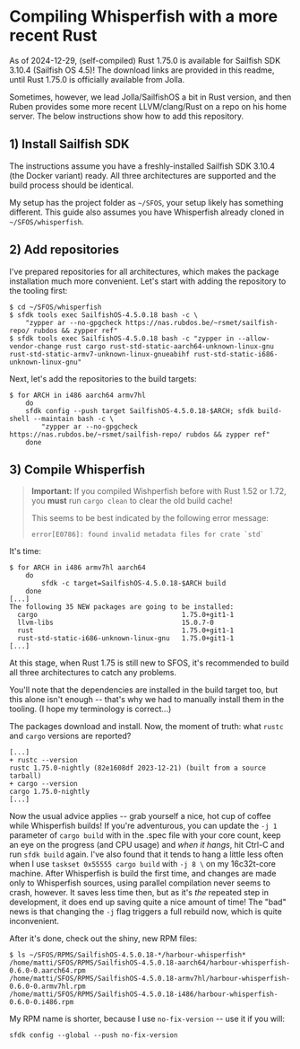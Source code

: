 # Compiling Whisperfish with a more recent Rust

As of 2024-12-29, (self-compiled) Rust 1.75.0 is available for Sailfish SDK 3.10.4 (Sailfish OS 4.5)! The download links are provided in this readme, until Rust 1.75.0 is officially available from Jolla.

Sometimes, however, we lead Jolla/SailfishOS a bit in Rust version, and then Ruben provides some more recent LLVM/clang/Rust on a repo on his home server.
The below instructions show how to add this repository.

## 1) Install Sailfish SDK

The instructions assume you have a freshly-installed Sailfish SDK 3.10.4 (the Docker variant) ready. All three architectures are supported and the build process should be identical.

My setup has the project folder as `~/SFOS`, your setup likely has something different. This guide also assumes you have Whisperfish already cloned in `~/SFOS/whisperfish`.

## 2) Add repositories

I've prepared repositories for all architectures, which makes the package installation much more convenient. Let's start with adding the repository to the tooling first:

    $ cd ~/SFOS/whisperfish
    $ sfdk tools exec SailfishOS-4.5.0.18 bash -c \
        "zypper ar --no-gpgcheck https://nas.rubdos.be/~rsmet/sailfish-repo/ rubdos && zypper ref"
    $ sfdk tools exec SailfishOS-4.5.0.18 bash -c "zypper in --allow-vendor-change rust cargo rust-std-static-aarch64-unknown-linux-gnu rust-std-static-armv7-unknown-linux-gnueabihf rust-std-static-i686-unknown-linux-gnu"

Next, let's add the repositories to the build targets:

    $ for ARCH in i486 aarch64 armv7hl
        do
        sfdk config --push target SailfishOS-4.5.0.18-$ARCH; sfdk build-shell --maintain bash -c \
            "zypper ar --no-gpgcheck https://nas.rubdos.be/~rsmet/sailfish-repo/ rubdos && zypper ref"
        done

## 3) Compile Whisperfish

> **Important:** If you compiled Wishperfish before with Rust 1.52 or 1.72, you **must** run `cargo clean` to clear the old build cache!
>
> This seems to be best indicated by the following error message:
>
>     error[E0786]: found invalid metadata files for crate `std`

It's time:

    $ for ARCH in i486 armv7hl aarch64
        do
            sfdk -c target=SailfishOS-4.5.0.18-$ARCH build
        done
    [...]
    The following 35 NEW packages are going to be installed:
      cargo                                    1.75.0+git1-1
      llvm-libs                                15.0.7-0
      rust                                     1.75.0+git1-1
      rust-std-static-i686-unknown-linux-gnu   1.75.0+git1-1
    [...]

At this stage, when Rust 1.75 is still new to SFOS, it's recommended to build all three architectures to catch any problems.

You'll note that the dependencies are installed in the build target too, but this alone isn't enough -- that's why we had to manually install them in the tooling. (I hope my terminology is correct...)

The packages download and install. Now, the moment of truth: what `rustc` and `cargo` versions are reported?

    [...]
    + rustc --version
    rustc 1.75.0-nightly (82e1608df 2023-12-21) (built from a source tarball)
    + cargo --version
    cargo 1.75.0-nightly
    [...]

Now the usual advice applies -- grab yourself a nice, hot cup of coffee while Whisperfish builds! If you're adventurous, you can update the `-j 1` parameter of `cargo build` with in the .spec file with your core count, keep an eye on the progress (and CPU usage) and *when it hangs*, hit Ctrl-C and run `sfdk build` again. I've also found that it tends to hang a little less often when I use `taskset 0x55555 cargo build` with `-j 8 \` on my 16c32t-core machine. After Whisperfish is build the first time, and changes are made only to Whisperfish sources, using parallel compilation never seems to crash, however. It saves less time then, but as it's *the* repeated step in development, it does end up saving quite a nice amount of time! The "bad" news is that changing the `-j` flag triggers a full rebuild now, which is quite inconvenient.

After it's done, check out the shiny, new RPM files:

    $ ls ~/SFOS/RPMS/SailfishOS-4.5.0.18-*/harbour-whisperfish*
    /home/matti/SFOS/RPMS/SailfishOS-4.5.0.18-aarch64/harbour-whisperfish-0.6.0-0.aarch64.rpm
    /home/matti/SFOS/RPMS/SailfishOS-4.5.0.18-armv7hl/harbour-whisperfish-0.6.0-0.armv7hl.rpm
    /home/matti/SFOS/RPMS/SailfishOS-4.5.0.18-i486/harbour-whisperfish-0.6.0-0.i486.rpm

My RPM name is shorter, because I use `no-fix-version` -- use it if you will:

    sfdk config --global --push no-fix-version
